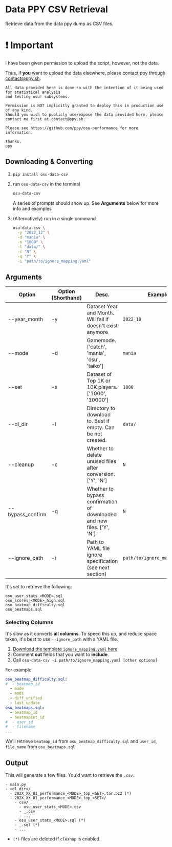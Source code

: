 # Data PPY CSV Retrieval

Retrieve data from the data ppy dump as CSV files.

# :exclamation: Important

I have been given permission to upload the script, however, not the data. 

Thus, if **you** want to upload the data elsewhere, please contact ppy through contact@ppy.sh.

```
All data provided here is done so with the intention of it being used for statistical analysis
and testing osu! subsystems.

Permission is NOT implicitly granted to deploy this in production use of any kind.
Should you wish to publicly use/expose the data provided here, please contact me first at contact@ppy.sh.

Please see https://github.com/ppy/osu-performance for more information.

Thanks,
ppy
```

## Downloading & Converting

1) `pip install osu-data-csv`
2) run `osu-data-csv` in the terminal
    ```bash
    osu-data-csv
    ```

    A series of prompts should show up. See **Arguments** below for more info and examples

3) (Alternatively) run in a single command

    ```bash
    osu-data-csv \
      -y "2022_12" \
      -d "mania" \
      -s "1000" \
      -l "data/" \
      -c "N" \
      -q "Y" \
      -i "path/to/ignore_mapping.yaml"
    ```

## Arguments

| Option           | Option (Shorthand) | Desc.                                                                  | Example                       |
|------------------|--------------------|------------------------------------------------------------------------|-------------------------------|
| --year_month     | -y                 | Dataset Year and Month. Will fail if doesn't exist anymore             | `2022_10`                     |
| --mode           | -d                 | Gamemode. ['catch', 'mania', 'osu', 'taiko']                           | `mania`                       |
| --set            | -s                 | Dataset of Top 1K or 10K players. ['1000', '10000']                    | `1000`                        |
| --dl_dir         | -l                 | Directory to download to. Best if empty. Can be not created.           | `data/`                       |
| --cleanup        | -c                 | Whether to delete unused files after conversion. ['Y', 'N']            | `N`                           |
| --bypass_confirm | -q                 | Whether to bypass confirmation of downloaded and new files. ['Y', 'N'] | `N`                           |
| --ignore_path    | -i                 | Path to YAML file ignore  specification (see next section)             | `path/to/ignore_mapping.yaml` |

It's set to retrieve the following:

```
osu_user_stats_<MODE>.sql
osu_scores_<MODE>_high.sql
osu_beatmap_difficulty.sql
osu_beatmaps.sql
```

### Selecting Columns

It's slow as it converts **all columns**. To speed this up, and reduce space taken, it's best to use `--ignore_path` 
with a YAML file.

1) [Download the template `ignore_mapping.yaml` here](ignore_mapping.yaml) 
2) Comment **out** fields that you want to **include**.
3) Call `osu-data-csv -i path/to/ignore_mapping.yaml [other options]`

For example
```yaml
osu_beatmap_difficulty.sql:
#  - beatmap_id
  - mode
  - mods
  - diff_unified
  - last_update
osu_beatmaps.sql:
  - beatmap_id
  - beatmapset_id
#  - user_id
#  - filename
...
```

We'll retrieve `beatmap_id` from `osu_beatmap_difficulty.sql` and `user_id`, `file_name` from `osu_beatmaps.sql` 

## Output

This will generate a few files. You'd want to retrieve the `.csv`.

```
- main.py 
- <dl_dir>/
  - 202X_XX_01_performance_<MODE>_top_<SET>.tar.bz2 (*)
  - 202X_XX_01_performance_<MODE>_top_<SET>/
    - csv/
      - osu_user_stats_<MODE>.csv
      - _.csv
      - ...
    - osu_user_stats_<MODE>.sql (*)
    - _.sql (*)
    - ...
```

- `(*)` files are deleted if `cleanup` is enabled.
